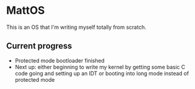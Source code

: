 # MattOS

This is an OS that I'm writing myself totally from scratch.

## Current progress

- Protected mode bootloader finished
- Next up: either beginning to write my kernel by getting some basic C code going and setting up an IDT or booting into long mode instead of protected mode
